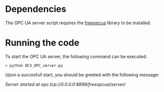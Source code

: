 # Dependencies
The OPC UA server script requires the [freeopcua](https://pypi.org/project/freeopcua/) library to be installed.

# Running the code
To start the OPC UA server, the following command can be executed:
```
> python BC3_OPC_server.py 
```
Upon a succesfull start, you should be greeted with the following message: 

*Server started at opc.tcp://0.0.0.0:8899/freeopcua/server/*